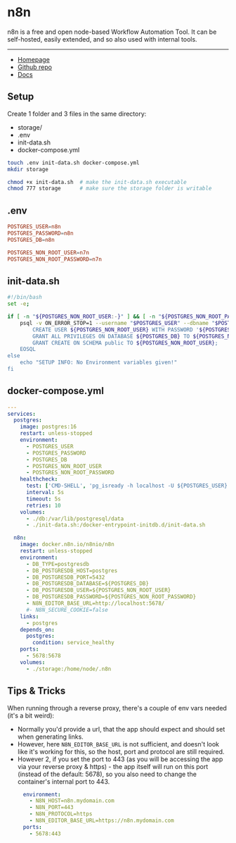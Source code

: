 # n8n

n8n is a free and open node-based Workflow Automation Tool. It can be self-hosted, easily extended, and so also used with internal tools.

---

- [Homepage](https://n8n.io/)
- [Github repo](https://github.com/n8n-io/n8n)
- [Docs](https://docs.n8n.io/)


## Setup
Create 1 folder and 3 files in the same directory:
- storage/
- .env
- init-data.sh
- docker-compose.yml

```sh
touch .env init-data.sh docker-compose.yml
mkdir storage

chmod +x init-data.sh  # make the init-data.sh executable
chmod 777 storage      # make sure the storage folder is writable
```



## .env
```conf
POSTGRES_USER=n8n
POSTGRES_PASSWORD=n8n
POSTGRES_DB=n8n

POSTGRES_NON_ROOT_USER=n7n
POSTGRES_NON_ROOT_PASSWORD=n7n
```


## init-data.sh
```sh
#!/bin/bash
set -e;

if [ -n "${POSTGRES_NON_ROOT_USER:-}" ] && [ -n "${POSTGRES_NON_ROOT_PASSWORD:-}" ]; then
	psql -v ON_ERROR_STOP=1 --username "$POSTGRES_USER" --dbname "$POSTGRES_DB" <<-EOSQL
		CREATE USER ${POSTGRES_NON_ROOT_USER} WITH PASSWORD '${POSTGRES_NON_ROOT_PASSWORD}';
		GRANT ALL PRIVILEGES ON DATABASE ${POSTGRES_DB} TO ${POSTGRES_NON_ROOT_USER};
		GRANT CREATE ON SCHEMA public TO ${POSTGRES_NON_ROOT_USER};
	EOSQL
else
	echo "SETUP INFO: No Environment variables given!"
fi
```


## docker-compose.yml
```yml
---
services:
  postgres:
    image: postgres:16
    restart: unless-stopped
    environment:
      - POSTGRES_USER
      - POSTGRES_PASSWORD
      - POSTGRES_DB
      - POSTGRES_NON_ROOT_USER
      - POSTGRES_NON_ROOT_PASSWORD
    healthcheck:
      test: ['CMD-SHELL', 'pg_isready -h localhost -U ${POSTGRES_USER} -d ${POSTGRES_DB}']
      interval: 5s
      timeout: 5s
      retries: 10
    volumes:
      - ./db:/var/lib/postgresql/data
      - ./init-data.sh:/docker-entrypoint-initdb.d/init-data.sh

  n8n:
    image: docker.n8n.io/n8nio/n8n
    restart: unless-stopped
    environment:
      - DB_TYPE=postgresdb
      - DB_POSTGRESDB_HOST=postgres
      - DB_POSTGRESDB_PORT=5432
      - DB_POSTGRESDB_DATABASE=${POSTGRES_DB}
      - DB_POSTGRESDB_USER=${POSTGRES_NON_ROOT_USER}
      - DB_POSTGRESDB_PASSWORD=${POSTGRES_NON_ROOT_PASSWORD}
      - N8N_EDITOR_BASE_URL=http://localhost:5678/
      #- N8N_SECURE_COOKIE=false
    links:
      - postgres
    depends_on:
      postgres:
        condition: service_healthy
    ports:
      - 5678:5678
    volumes:
      - ./storage:/home/node/.n8n
```



## Tips & Tricks
When running through a reverse proxy, there's a couple of env vars needed (it's a bit weird):
- Normally you'd provide a url, that the app should expect and should set when generating links.
- However, here `N8N_EDITOR_BASE_URL` is not sufficient, and doesn't look like it's working for this, so the host, port and protocol are still required.
- However 2, if you set the port to 443 (as you will be accessing the app via your reverse proxy & https) - the app itself will run on this port (instead of the default: 5678), so you also need to change the container's internal port to 443.


```yml
     environment:
       - N8N_HOST=n8n.mydomain.com
       - N8N_PORT=443
       - N8N_PROTOCOL=https
       - N8N_EDITOR_BASE_URL=https://n8n.mydomain.com
     ports:
       - 5678:443
```
